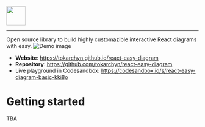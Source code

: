 <img src="https://github.com/tokarchyn/react-easy-diagram/blob/main/repo/logo-with-name.png?raw=true" width="50">

---

Open source library to build highly customazible interactive React diagrams with easy.
![Demo image](https://github.com/tokarchyn/react-easy-diagram/blob/main/website/static/img/demo.png?raw=true)

- **Website**: https://tokarchyn.github.io/react-easy-diagram
- **Repository**: https://github.com/tokarchyn/react-easy-diagram
- Live playground in Codesandbox: https://codesandbox.io/s/react-easy-diagram-basic-kki8o

# Getting started

TBA